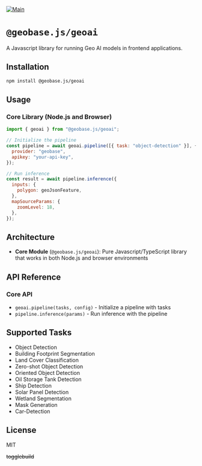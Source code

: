 [![Main](https://github.com/decision-labs/geoai.js/actions/workflows/main.yml/badge.svg)](https://github.com/decision-labs/geoai.js/actions/workflows/main.yml)

# `@geobase.js/geoai`

A Javascript library for running Geo AI models in frontend applications.

## Installation

```bash
npm install @geobase.js/geoai
```

## Usage

### Core Library (Node.js and Browser)

```javascript
import { geoai } from "@geobase.js/geoai";

// Initialize the pipeline
const pipeline = await geoai.pipeline([{ task: "object-detection" }], {
  provider: "geobase",
  apikey: "your-api-key",
});

// Run inference
const result = await pipeline.inference({
  inputs: {
    polygon: geoJsonFeature,
  },
  mapSourceParams: {
    zoomLevel: 18,
  },
});
```

## Architecture

- **Core Module** (`@geobase.js/geoai`): Pure Javascript/TypeScript library that works in both Node.js and browser environments

## API Reference

### Core API

- `geoai.pipeline(tasks, config)` - Initialize a pipeline with tasks
- `pipeline.inference(params)` - Run inference with the pipeline


## Supported Tasks

- Object Detection
- Building Footprint Segmentation
- Land Cover Classification
- Zero-shot Object Detection
- Oriented Object Detection
- Oil Storage Tank Detection
- Ship Detection
- Solar Panel Detection
- Wetland Segmentation
- Mask Generation
- Car-Detection

## License

MIT

~~togglebuild~~
